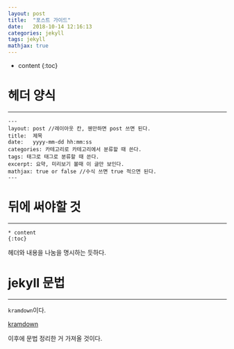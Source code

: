```yaml
---
layout: post
title:  "포스트 가이드"
date:   2018-10-14 12:16:13
categories: jekyll
tags: jekyll
mathjax: true
---
```


* content
{:toc}

# 헤더 양식
---
```
---
layout: post //레이아웃 칸, 웬만하면 post 쓰면 된다.
title:  제목
date:   yyyy-mm-dd hh:mm:ss
categories: 카테고리로 카테고리에서 분류할 때 쓴다.
tags: 태그로 태그로 분류할 때 쓴다.
excerpt: 요약, 미리보기 볼때 이 글만 보인다.
mathjax: true or false //수식 쓰면 true 적으면 된다.
---
```

# 뒤에 써야할 것
---
```
* content
{:toc}
```
헤더와 내용을 나눔을 명시하는 듯하다.

# jekyll 문법
---
`kramdown`이다.


[kramdown](https://kramdown.gettalong.org/index.html)


이후에 문법 정리한 거 가져올 것이다.
